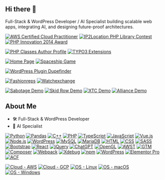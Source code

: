 ## Hi there 👋

Full-Stack & WordPress Developer / AI Specialist building scalable web apps, integrating AI, and designing future-proof architectures.

[![AWS Certified Cloud Practitioner](https://img.shields.io/badge/AWS-Certified_Cloud_Practitioner-blue?logo=amazonaws&logoColor=white)](https://www.credly.com/badges/5bd44901-eb63-4cc4-9df2-67b985d41746/public_url "Go to Credly profile page")  [![IP2Location PHP Library Contest](https://img.shields.io/badge/IP2Location-PHP_Library_Contest-blue?logo=php&logoColor=white)](https://www.ip2location.com/contest-ip2location-php-optimization-submission "View IP2Location PHP Library Contest")  [![PHP Innovation 2014 Award](https://img.shields.io/badge/PHP_Innovation-2014_Blog_Post-blue?logo=php&logoColor=white)](https://www.phpclasses.org/blog/post/265-Chi-Hoang-and-Italy-Won-the-2014-PHP-Innovation-Award-Edition.html "Read PHP Innovation 2014 Blog Post")

[![PHP Classes Author Profile](https://img.shields.io/badge/PHPClasses-Author_Profile-blue?logo=php&logoColor=white)](http://www.phpclasses.org/browse/author/441663.html "Go to PHP Classes Author Profile")  [![TYPO3 Extensions](https://img.shields.io/badge/TYPO3-Extensions_Search-blue?logo=typo3&logoColor=white)](https://extensions.typo3.org/?L=0&id=1&tx_solr%5Bq%5D=chi+hoang "Search TYPO3 Extensions for Chi Hoang")

[![Home Page](https://img.shields.io/badge/Home_Page-grey?logo=home&logoColor=white)](https://tetramatrix.github.io/startmenu/ "Visit my homepage") [![Spaceship Game](https://img.shields.io/badge/Spaceship-Old_School_Retro_Game-blue?logo=itch.io&logoColor=white)](https://tetramatrix.itch.io/old-school-retro-mini-game-spaceship "Play Spaceship Old School Retro Mini Game")



[![WordPress Plugin Dupefinder](https://img.shields.io/badge/WordPress-Plugin_Dupefinder-blue?logo=wordpress&logoColor=white)](https://tetramatrix.github.io/sdc-dupefinder/ "Visit WordPress Plugin Dupefinder")

[![Fashionreps](https://img.shields.io/badge/Fashionreps-Website-blue?logo=github&logoColor=white)](https://tetramatrix.github.io/fashionreps "Visit Fashionreps") [![Watchexchange](https://img.shields.io/badge/Watchexchange-Website-blue?logo=github&logoColor=white)](https://tetramatrix.github.io/watchexchange "Visit Watchexchange")

[![Sabotage Demo](https://img.shields.io/badge/Sabotage-Demo-blue?logo=pouet.net&logoColor=white)](https://pouet.net/prod.php?which=15543 "View Sabotage Demo") [![Skid Row Demo](https://img.shields.io/badge/Skid_Row-Demo-blue?logo=pouet.net&logoColor=white)](https://pouet.net/prod.php?which=15445 "View Skid Row Demo") [![XTC Demo](https://img.shields.io/badge/XTC-Demo-blue?logo=pouet.net&logoColor=white)](https://pouet.net/prod.php?which=745 "View XTC Demo") [![Alliance Demo](https://img.shields.io/badge/Alliance-Demo-blue?logo=pouet.net&logoColor=white)](https://pouet.net/prod.php?which=15468 "View Alliance Demo")

## About Me
- 🛠 Full-Stack & WordPress Developer
- 🤖 AI Specialist

[![Python](https://img.shields.io/badge/python-grey?style=for-the-badge&logo=python)](https://python.org "Go to Python homepage")
[![Pandas](https://img.shields.io/badge/pandas-grey?style=for-the-badge&logo=pandas)](https://pandas.pydata.org/ "Go to Pandas homepage")
[![C++](https://img.shields.io/badge/c%2B%2B-grey?style=for-the-badge&logo=c%2B%2B)]()
[![PHP](https://img.shields.io/badge/php-grey?style=for-the-badge&logo=php)](https://www.php.net/ "Go to PHP homepage")
[![TypeScript](https://img.shields.io/badge/typescript-grey?style=for-the-badge&logo=typescript)](https://typescriptlang.org "Go to TypeScript homepage")
[![JavaScript](https://img.shields.io/badge/javascript-grey?style=for-the-badge&logo=javascript)](https://www.javascript.com/ "Go to JavaScript homepage")
[![Vue.js](https://img.shields.io/badge/vuedotjs-grey?style=for-the-badge&logo=vuedotjs)](https://vuejs.org/ "Go to Vue.js homepage")
[![Node.js](https://img.shields.io/badge/node.js-grey?style=for-the-badge&logo=node.js)](https://nodejs.org "Go to Node.js homepage")
[![WordPress](https://img.shields.io/badge/wordpress-grey?style=for-the-badge&logo=wordpress)](https://wordpress.com/de/ "Go to WordPress homepage")
[![MySQL](https://img.shields.io/badge/mysql-grey?style=for-the-badge&logo=mysql)](https://www.mysql.com/ "Go to MySQL homepage")
[![MariaDB](https://img.shields.io/badge/mysql-grey?style=for-the-badge&logo=mysql)](https://www.mariadb.com/ "Go to MySQL homepage")
[![HTML](https://img.shields.io/badge/HTML-grey?style=for-the-badge&logo=html5)](https://www.w3schools.com/html/ "Go to HTML W3Schools")
[![CSS](https://img.shields.io/badge/css-grey?style=for-the-badge&logo=css)]()
[![SASS](https://img.shields.io/badge/sass-grey?style=for-the-badge&logo=sass)]()
[![Bootstrap](https://img.shields.io/badge/Bootstrap-grey?style=for-the-badge&logo=Bootstrap)](https://getbootstrap.com/ "Go to Bootstrap W3Schools")
[![React](https://img.shields.io/badge/react-grey?style=for-the-badge&logo=Bootstrap)](https://react.com/ "Go to React")
[![jQuery](https://img.shields.io/badge/jquery-grey?style=for-the-badge&logo=Bootstrap)](https://jquery.com/ "Go to jQuery")
[![ChatGPT](https://img.shields.io/badge/chatgpt-grey?style=for-the-badge&logo=Bootstrap)](https://chatgpt.com/ "Go to ChatGPT")
[![OpenGL](https://img.shields.io/badge/opengl-grey?style=for-the-badge&logo=Bootstrap)](https://opengl.com/ "Go to OpenGL")
[![AWST](https://img.shields.io/badge/aws-grey?style=for-the-badge&logo=Bootstrap)](https://aws.com/ "Go to AWS")
[![GTM](https://img.shields.io/badge/gtm-grey?style=for-the-badge&logo=Bootstrap)](https://google.com/ "Go to GTM")
[![Composer](https://img.shields.io/badge/composer-grey?style=for-the-badge&logo=Bootstrap)](https://gtm.com/ "Go to Composer")
[![Webpack](https://img.shields.io/badge/webpack-grey?style=for-the-badge&logo=Bootstrap)](https://webpack.com/ "Go to Webpack")
[![Xdebug](https://img.shields.io/badge/xdebug-grey?style=for-the-badge&logo=Bootstrap)](https://xdebug.com/ "Go to Xdebug")
[![npm](https://img.shields.io/badge/npm-grey?style=for-the-badge&logo=Bootstrap)](https://npm.com/ "Go to npm")
[![WordPress](https://img.shields.io/badge/wordpress-grey?style=for-the-badge&logo=Bootstrap)](https://wordpress.com/ "Go to WordPress")
[![Elementor Pro](https://img.shields.io/badge/elementor-pro-grey?style=for-the-badge&logo=Bootstrap)](https://elementor.com/ "Go to Elementor Pro")
[![ACF](https://img.shields.io/badge/acf-grey?style=for-the-badge&logo=Bootstrap)](https://acf.com/ "Go to ACF")

[![Cloud - AWS](https://img.shields.io/badge/Cloud-AWS-blue?logo=aws&logoColor=white)](https://www.aws.com/ "Go to AWS homepage")
[![Cloud - GCP](https://img.shields.io/badge/Cloud-GCP-blue?logo=aws&logoColor=white)](https://www.google.com/ "Go to GCP homepage")
[![OS - Linux](https://img.shields.io/badge/OS-Linux-blue?logo=linux&logoColor=white)](https://www.linux.org/ "Go to Linux homepage")
[![OS - macOS](https://img.shields.io/badge/OS-macOS-blue?logo=apple&logoColor=white)](https://www.apple.com/macos/ "Go to Apple homepage")
[![OS - Windows](https://img.shields.io/badge/OS-Windows-blue?logo=windows&logoColor=white)](https://www.microsoft.com/ "Go to Microsoft homepage")

<!--
**Tetramatrix/Tetramatrix** is a ✨ _special_ ✨ repository because its `README.md` (this file) appears on your GitHub profile.

Here are some ideas to get you started:

- 🔭 I’m currently working on ...
- 🌱 I’m currently learning ...
- 👯 I’m looking to collaborate on ...
- 🤔 I’m looking for help with ...
- 💬 Ask me about ...
- 📫 How to reach me: ...
- 😄 Pronouns: ...
- ⚡ Fun fact: ...
-->
